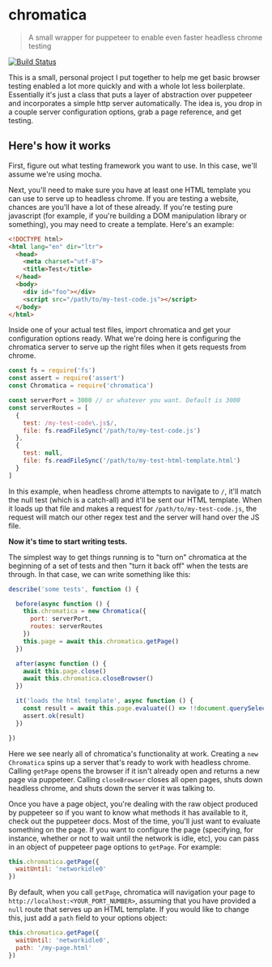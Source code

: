 # chromatica

> A small wrapper for puppeteer to enable even faster headless chrome testing

[![Build Status](https://travis-ci.org/jgnewman/chromatica.svg?branch=master)](https://travis-ci.org/jgnewman/chromatica)

This is a small, personal project I put together to help me get basic browser testing enabled a lot more quickly and with a whole lot less boilerplate. Essentially it's just a class that puts a layer of abstraction over puppeteer and incorporates a simple http server automatically. The idea is, you drop in a couple server configuration options, grab a page reference, and get testing.

## Here's how it works

First, figure out what testing framework you want to use. In this case, we'll assume we're using mocha.

Next, you'll need to make sure you have at least one HTML template you can use to serve up to headless chrome. If you are testing a website, chances are you'll have a lot of these already. If you're testing pure javascript (for example, if you're building a DOM manipulation library or something), you may need to create a template. Here's an example:

```html
<!DOCTYPE html>
<html lang="en" dir="ltr">
  <head>
    <meta charset="utf-8">
    <title>Test</title>
  </head>
  <body>
    <div id="foo"></div>
    <script src="/path/to/my-test-code.js"></script>
  </body>
</html>
```

Inside one of your actual test files, import chromatica and get your configuration options ready. What we're doing here is configuring the chromatica server to serve up the right files when it gets requests from chrome.

```javascript
const fs = require('fs')
const assert = require('assert')
const Chromatica = require('chromatica')

const serverPort = 3000 // or whatever you want. Default is 3000
const serverRoutes = [
  {
    test: /my-test-code\.js$/,
    file: fs.readFileSync('/path/to/my-test-code.js')
  },
  {
    test: null,
    file: fs.readFileSync('/path/to/my-test-html-template.html')
  }
]
```

In this example, when headless chrome attempts to navigate to `/`, it'll match the null test (which is a catch-all) and it'll be sent our HTML template. When it loads up that file and makes a request for `/path/to/my-test-code.js`, the request will match our other regex test and the server will hand over the JS file.

**Now it's time to start writing tests.**

The simplest way to get things running is to "turn on" chromatica at the beginning of a set of tests and then "turn it back off" when the tests are through. In that case, we can write something like this:

```javascript
describe('some tests', function () {

  before(async function () {
    this.chromatica = new Chromatica({
      port: serverPort,
      routes: serverRoutes
    })
    this.page = await this.chromatica.getPage()
  })

  after(async function () {
    await this.page.close()
    await this.chromatica.closeBrowser()
  })

  it('loads the html template', async function () {
    const result = await this.page.evaluate(() => !!document.querySelector('#foo'))
    assert.ok(result)
  })

})
```

Here we see nearly all of chromatica's functionality at work. Creating a `new Chromatica` spins up a server that's ready to work with headless chrome. Calling `getPage` opens the browser if it isn't already open and returns a new page via puppeteer. Calling `closeBrowser` closes all open pages, shuts down headless chrome, and shuts down the server it was talking to.

Once you have a page object, you're dealing with the raw object produced by puppeteer so if you want to know what methods it has available to it, check out the puppeteer docs. Most of the time, you'll just want to evaluate something on the page. If you want to configure the page (specifying, for instance, whether or not to wait until the network is idle, etc), you can pass in an object of puppeteer page options to `getPage`. For example:

```javascript
this.chromatica.getPage({
  waitUntil: 'networkidle0'
})
```

By default, when you call `getPage`, chromatica will navigation your page to `http://localhost:<YOUR_PORT_NUMBER>`, assuming that you have provided a `null` route that serves up an HTML template. If you would like to change this, just add a `path` field to your options object:

```javascript
this.chromatica.getPage({
  waitUntil: 'networkidle0',
  path: '/my-page.html'
})
```
